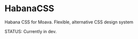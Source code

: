 # HabanaCSS
 Habana CSS for Moava.
 Flexible, alternative CSS design system

STATUS: Currently in dev.

